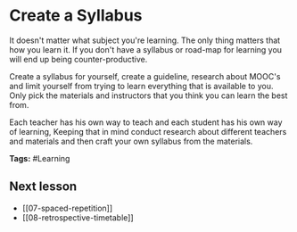 # Create a Syllabus
It doesn't matter what subject you're learning. The only thing matters that how you learn it. If you don't have a syllabus or road-map for learning you will end up being counter-productive. 

Create a syllabus for yourself, create a guideline, research about MOOC's and limit yourself from trying to learn everything that is available to you. Only pick the materials and instructors that you think you can learn the best from.

Each teacher has his own way to teach and each student has his own way of learning, Keeping that in mind conduct research about different teachers and materials and then craft your own syllabus from the materials.

**Tags:** #Learning

## Next lesson
- [[07-spaced-repetition]]
- [[08-retrospective-timetable]]